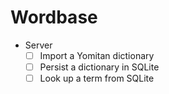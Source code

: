 # Wordbase

- Server
  - [ ] Import a Yomitan dictionary
  - [ ] Persist a dictionary in SQLite
  - [ ] Look up a term from SQLite
